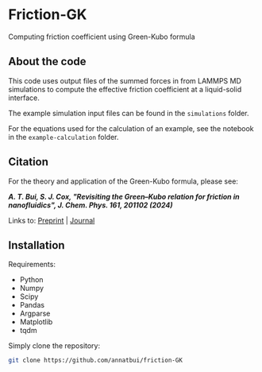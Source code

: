 # Friction-GK
Computing friction coefficient using Green-Kubo formula


## About the code

This code uses output files of the summed forces in from LAMMPS MD simulations to compute the effective friction coefficient at a liquid-solid interface. 

The example simulation input files can be found in the `simulations` folder.

For the equations used for the calculation of an example, see the notebook in the `example-calculation` folder.

## Citation

For the theory and application of the Green-Kubo formula, please see:

***A. T. Bui, S. J. Cox, "Revisiting the Green–Kubo relation for friction in nanofluidics", J. Chem. Phys. 161, 201102 (2024)***

Links to: [Preprint](https://doi.org/10.48550/arXiv.2409.07134) | [Journal](https://doi.org/10.1063/5.0238363)

## Installation

Requirements:
- Python
- Numpy
- Scipy
- Pandas
- Argparse
- Matplotlib
- tqdm

Simply clone the repository:
```sh
git clone https://github.com/annatbui/friction-GK
```

